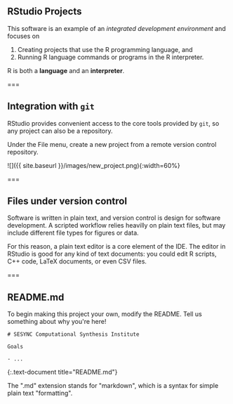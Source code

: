 ---
---

## RStudio Projects

This software is an example of an *integrated development environment* and focuses on

1. Creating projects that use the R programming language, and 
1. Running R language commands or  programs in the R interpreter.

R is both a **language** and an **interpreter**.

===

## Integration with `git`

RStudio provides convenient access to the core tools provided by `git`, so any project can also be a repository.

Under the File menu, create a new project from a remote version control repository.

![]({{ site.baseurl }}/images/new_project.png){:width=60%}

===

## Files under version control

Software is written in plain text, and version control is design for software development. A scripted workflow relies heavilly on plain text files, but may include different file types for figures or data.

For this reason, a plain text editor is a core element of the IDE. The editor in RStudio is good for any kind of text documents: you could edit R scripts, C++ code, LaTeX documents, or even CSV files.

===

## README.md

To begin making this project your own, modify the README. Tell us something about why you're here!

~~~
# SESYNC Computational Synthesis Institute

Goals

- ...
~~~
{:.text-document title="README.md"}

The ".md" extension stands for "markdown", which is a syntax for simple plain text "formatting".
